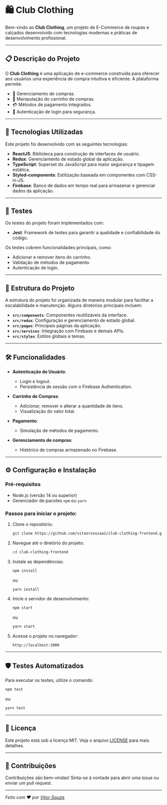 # 🛍️ Club Clothing 

Bem-vindo ao **Club Clothing**, um projeto de E-Commerce de roupas e calçados desenvolvido com tecnologias modernas e práticas de desenvolvimento profissional.

---

## 📋 Descrição do Projeto

O **Club Clothing** é uma aplicação de e-commerce construída para oferecer aos usuários uma experiência de compra intuitiva e eficiente. A plataforma permite:

- 🔄 Gerenciamento de compras.
- 🛒 Manipulação do carrinho de compras.
- 💳 Métodos de pagamento integrados.
- 🔐 Autenticação de login para segurança.

---

## 🚀 Tecnologias Utilizadas

Este projeto foi desenvolvido com as seguintes tecnologias:

- **ReactJS**: Biblioteca para construção de interfaces de usuário.
- **Redux**: Gerenciamento de estado global da aplicação.
- **TypeScript**: Superset do JavaScript para maior segurança e tipagem estática.
- **Styled-components**: Estilização baseada em componentes com CSS-in-JS.
- **Firebase**: Banco de dados em tempo real para armazenar e gerenciar dados da aplicação.

---

## 🧪 Testes

Os testes do projeto foram implementados com:
- **Jest**: Framework de testes para garantir a qualidade e confiabilidade do código.

Os testes cobrem funcionalidades principais, como:

- Adicionar e remover itens do carrinho.
- Validação de métodos de pagamento.
- Autenticação de login.

---

## 📂 Estrutura do Projeto

A estrutura do projeto foi organizada de maneira modular para facilitar a escalabilidade e manutenção. Alguns diretórios principais incluem:

- **`src/components`**: Componentes reutilizáveis da interface.
- **`src/redux`**: Configuração e gerenciamento de estado global.
- **`src/pages`**: Principais páginas da aplicação.
- **`src/services`**: Integração com Firebase e demais APIs.
- **`src/styles`**: Estilos globais e temas.

---

## 🛠️ Funcionalidades

- **Autenticação de Usuário**:
  - Login e logout.
  - Persistência de sessão com o Firebase Authentication.

- **Carrinho de Compras**:
  - Adicionar, remover e alterar a quantidade de itens.
  - Visualização do valor total.

- **Pagamento**:
  - Simulação de métodos de pagamento.

- **Gerenciamento de compras**:
  - Histórico de compras armazenado no Firebase.

---

## ⚙️ Configuração e Instalação

### Pré-requisitos
- Node.js (versão 14 ou superior)
- Gerenciador de pacotes `npm` ou `yarn`

### Passos para iniciar o projeto:

1. Clone o repositório:
   ```bash
   git clone https://github.com/vitoorsouzaa1/club-clothing-frontend.git
   ```

2. Navegue até o diretório do projeto:
   ```bash
   cd club-clothing-frontend
   ```

3. Instale as dependências:
   ```bash
   npm install
   ```
   ou
   ```bash
   yarn install
   ```

4. Inicie o servidor de desenvolvimento:
   ```bash
   npm start
   ```
   ou
   ```bash
   yarn start
   ```

5. Acesse o projeto no navegador:
   ```
   http://localhost:3000
   ```

---

## 🛡️ Testes Automatizados

Para executar os testes, utilize o comando:
```bash
npm test
```
ou
```bash
yarn test
```

---

## 📄 Licença

Este projeto está sob a licença MIT. Veja o arquivo [LICENSE](./LICENSE) para mais detalhes.

---

## 🙌 Contribuições

Contribuições são bem-vindas! Sinta-se à vontade para abrir uma issue ou enviar um pull request.

---

_Feito com ❤️ por [Vitor Souza](https://github.com/vitoorsouzaa1)._
